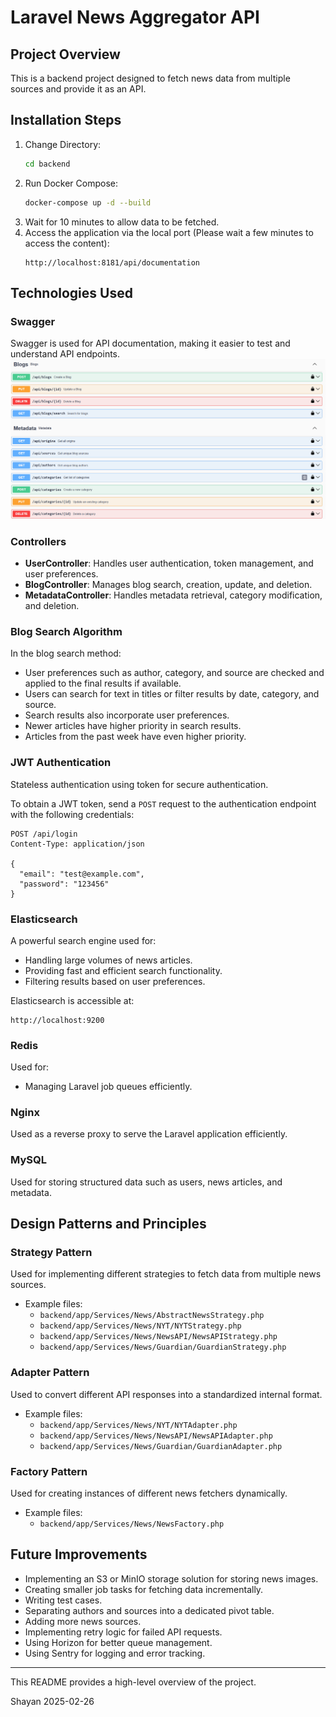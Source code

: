# Laravel News Aggregator API

## Project Overview
This is a backend project designed to fetch news data from multiple sources and provide it as an API.

## Installation Steps
1. Change Directory:
   ```sh
   cd backend
   ```
2. Run Docker Compose:
   ```sh
   docker-compose up -d --build
   ```
3. Wait for 10 minutes to allow data to be fetched.
4. Access the application via the local port (Please wait a few minutes to access the content):
   ```
   http://localhost:8181/api/documentation
   ```

## Technologies Used

### **Swagger**
Swagger is used for API documentation, making it easier to test and understand API endpoints.
![Swagger UI](./Swagger.png)

### **Controllers**
- **UserController**: Handles user authentication, token management, and user preferences.
- **BlogController**: Manages blog search, creation, update, and deletion.
- **MetadataController**: Handles metadata retrieval, category modification, and deletion.

### **Blog Search Algorithm**
In the blog search method:
- User preferences such as author, category, and source are checked and applied to the final results if available.
- Users can search for text in titles or filter results by date, category, and source.
- Search results also incorporate user preferences.
- Newer articles have higher priority in search results.
- Articles from the past week have even higher priority.

### **JWT Authentication**
Stateless authentication using token for secure authentication.

To obtain a JWT token, send a `POST` request to the authentication endpoint with the following credentials:
```
POST /api/login
Content-Type: application/json

{
  "email": "test@example.com",
  "password": "123456"
}
```

### **Elasticsearch**
A powerful search engine used for:
- Handling large volumes of news articles.
- Providing fast and efficient search functionality.
- Filtering results based on user preferences.

Elasticsearch is accessible at:
```
http://localhost:9200
```

### **Redis**
Used for:
- Managing Laravel job queues efficiently.

### **Nginx**
Used as a reverse proxy to serve the Laravel application efficiently.

### **MySQL**
Used for storing structured data such as users, news articles, and metadata.

## Design Patterns and Principles

### **Strategy Pattern**
Used for implementing different strategies to fetch data from multiple news sources.
- Example files:
    - `backend/app/Services/News/AbstractNewsStrategy.php`
    - `backend/app/Services/News/NYT/NYTStrategy.php`
    - `backend/app/Services/News/NewsAPI/NewsAPIStrategy.php`
    - `backend/app/Services/News/Guardian/GuardianStrategy.php`

### **Adapter Pattern**
Used to convert different API responses into a standardized internal format.
- Example files:
    - `backend/app/Services/News/NYT/NYTAdapter.php`
    - `backend/app/Services/News/NewsAPI/NewsAPIAdapter.php`
    - `backend/app/Services/News/Guardian/GuardianAdapter.php`

### **Factory Pattern**
Used for creating instances of different news fetchers dynamically.
- Example files:
    - `backend/app/Services/News/NewsFactory.php`

## Future Improvements
- Implementing an S3 or MinIO storage solution for storing news images.
- Creating smaller job tasks for fetching data incrementally.
- Writing test cases.
- Separating authors and sources into a dedicated pivot table.
- Adding more news sources.
- Implementing retry logic for failed API requests.
- Using Horizon for better queue management.
- Using Sentry for logging and error tracking.

---
This README provides a high-level overview of the project.

Shayan 2025-02-26
